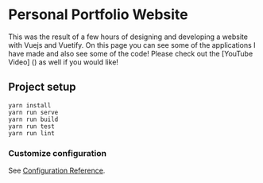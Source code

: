 # Personal Portfolio Website


This was the result of a few hours of designing and developing a website with Vuejs and Vuetify. On this page you can see some of the applications I have made and also see some of the code! 
Please check out the [YouTube Video] () as well if you would like!


## Project setup
```
yarn install
yarn run serve
yarn run build
yarn run test
yarn run lint
```
### Customize configuration
See [Configuration Reference](https://cli.vuejs.org/config/).
